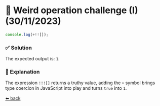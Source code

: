 # 🧪 Weird operation challenge (I) (30/11/2023)

```javascript
console.log(+!![]);
```

### ✅ Solution
The expected output is: `1`.

### 📝 Explanation
The expression `!!![]` returns a truthy value, adding the `+` symbol brings type coercion in JavaScript into play and turns `true` into `1`.

[⬅️ back](../README.md#weird-operation-challenge-i-30112023)